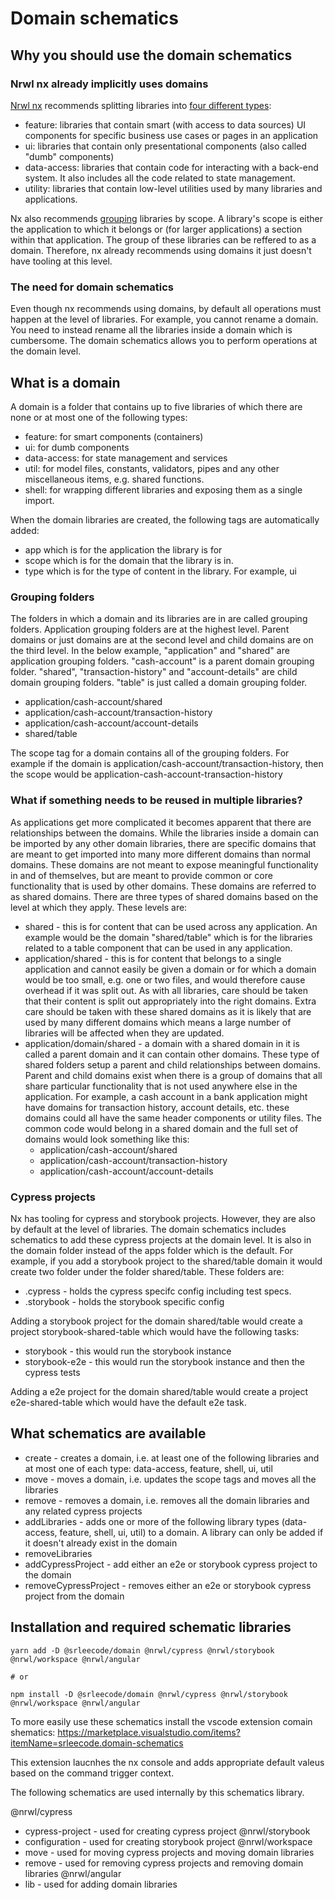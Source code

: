 # Domain schematics

## Why you should use the domain schematics

### Nrwl nx already implicitly uses domains

[Nrwl nx](https://github.com/nrwl/nx) recommends splitting libraries into [four different types](https://nx.dev/latest/angular/workspace/structure/library-types):
 - feature: libraries that contain smart (with access to data sources) UI components for specific business use cases or pages in an application
 - ui: libraries that contain only presentational components (also called "dumb" components)
 - data-access: libraries that contain code for interacting with a back-end system. It also includes all the code related to state management.
 - utility: libraries that contain low-level utilities used by many libraries and applications.

Nx also recommends [grouping](https://nx.dev/latest/angular/workspace/structure/grouping-libraries) libraries by scope. A library's scope is either the application to which it belongs or (for larger applications) a section within that application. The group of these libraries can be reffered to as a domain. Therefore, nx already recommends using domains it just doesn't have tooling at this level.

### The need for domain schematics

Even though nx recommends using domains, by default all operations must happen at the level of libraries. For example, you cannot rename a domain. You need to instead rename all the libraries inside a domain which is cumbersome. The domain schematics allows you to perform operations at the domain level. 

## What is a domain

A domain is a folder that contains up to five libraries of which there are none or at most one of the following types:
 - feature: for smart components (containers)
 - ui: for dumb components
 - data-access: for state management and services
 - util: for model files, constants, validators, pipes and any other miscellaneous items, e.g. shared functions.
 - shell: for wrapping different libraries and exposing them as a single import.

When the domain libraries are created, the following tags are automatically added:
 - app which is for the application the library is for
 - scope which is for the domain that the library is in. 
 - type which is for the type of content in the library. For example, ui

### Grouping folders 

The folders in which a domain and its libraries are in are called grouping folders. Application grouping folders are at the highest level. Parent domains or just domains are at the second level and child domains are on the third level. In the below example, "application" and "shared" are application grouping folders. "cash-account" is a parent domain grouping folder. "shared", "transaction-history" and "account-details" are child domain grouping folders. "table" is just called a domain grouping folder.

   - application/cash-account/shared
   - application/cash-account/transaction-history
   - application/cash-account/account-details
   - shared/table

The scope tag for a domain contains all of the grouping folders. For example if the domain is application/cash-account/transaction-history, then the scope would be application-cash-account-transaction-history

### What if something needs to be reused in multiple libraries?

As applications get more complicated it becomes apparent that there are relationships between the domains. While the libraries inside a domain can be imported by any other domain libraries, there are specific domains that are meant to get imported into many more different domains than normal domains. These domains are not meant to expose meaningful functionality in and of themselves, but are meant to provide common or core functionality that is used by other domains. These domains are referred to as shared domains. There are three types of shared domains based on the level at which they apply. These levels are:
  - shared - this is for content that can be used across any application. An example would be the domain "shared/table" which is for the libraries related to a table component that can be used in any application.
  - application/shared - this is for content that belongs to a single application and cannot easily be given a domain or for which a domain would be too small, e.g. one or two files, and would therefore cause overhead if it was split out. As with all libraries, care should be taken that their content is split out appropriately into the right domains. Extra care should be taken with these shared domains as it is likely that are used by many different domains which means a large number of libraries will be affected when they are updated.
  - application/domain/shared - a domain with a shared domain in it is called a parent domain and it can contain other domains. These type of shared folders setup a parent and child relationships between domains. Parent and child domains exist when there is a group of domains that all share particular functionality that is not used anywhere else in the application. For example, a cash account in a bank application might have domains for transaction history, account details, etc. these domains could all have the same header components or utility files. The common code would belong in a shared domain and the full set of domains would look something like this:
      - application/cash-account/shared
      - application/cash-account/transaction-history
      - application/cash-account/account-details

### Cypress projects

Nx has tooling for cypress and storybook projects. However, they are also by default at the level of libraries. The domain schematics includes schematics to add these cypress projects at the domain level. It is also in the domain folder instead of the apps folder which is the default. For example, if you add a storybook project to the shared/table domain it would create two folder under the folder shared/table. These folders are:
 - .cypress - holds the cypress specifc config including test specs.
 - .storybook - holds the storybook specific config

Adding a storybook project for the domain shared/table would create a project storybook-shared-table which would have the following tasks:
 - storybook -  this would run the storybook instance
 - storybook-e2e - this would run the storybook instance and then the cypress tests

Adding a e2e project for the domain shared/table would create a project e2e-shared-table which would have the default e2e task.

## What schematics are available

 - create - creates a domain, i.e. at least one of the following libraries and at most one of each type: data-access, feature, shell, ui, util
 - move - moves a domain, i.e. updates the scope tags and moves all the libraries
 - remove - removes a domain, i.e. removes all the domain libraries and any related cypress projects
 - addLibraries - adds one or more of the following library types (data-access, feature, shell, ui, util) to a domain. A library can only be added if it doesn't already exist in the domain
 - removeLibraries
 - addCypressProject - add either an e2e or storybook cypress project to the domain
 - removeCypressProject - removes either an e2e or storybook cypress project from the domain

## Installation and required schematic libraries

```
yarn add -D @srleecode/domain @nrwl/cypress @nrwl/storybook @nrwl/workspace @nrwl/angular

# or 
 
npm install -D @srleecode/domain @nrwl/cypress @nrwl/storybook @nrwl/workspace @nrwl/angular
```

To more easily use these schematics install the vscode extension comain shematics: https://marketplace.visualstudio.com/items?itemName=srleecode.domain-schematics

This extension laucnhes the nx console and adds appropriate default valeus based on the command trigger context.

The following schematics are used internally by this schematics library.

@nrwl/cypress 
 - cypress-project - used for creating cypress project
@nrwl/storybook 
 - configuration - used for creating storybook project
@nrwl/workspace 
 - move - used for moving cypress projects and moving domain libraries
 - remove - used for removing cypress projects and removing domain libraries
@nrwl/angular
 - lib - used for adding domain libraries
